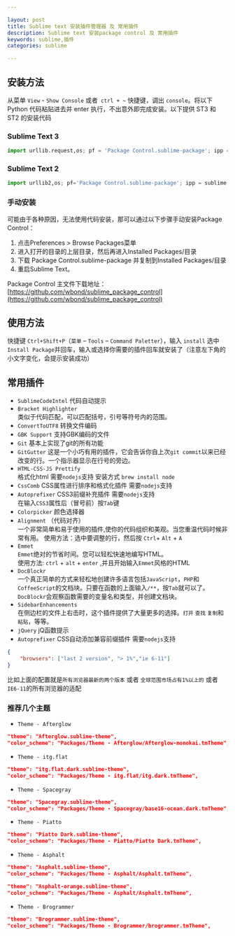 ```yaml
---

layout: post
title: Sublime text 安装插件管理器 及 常用插件
description: Sublime text 安装package control 及 常用插件
keywords: sublime,插件
categories: sublime

---
```


## 安装方法

从菜单 `View` - `Show Console` 或者` ctrl + ~` 快捷键，调出 `console`。将以下 Python 代码粘贴进去并 enter 执行，不出意外即完成安装。以下提供 ST3 和 ST2 的安装代码

### Sublime Text 3

```py
import urllib.request,os; pf = 'Package Control.sublime-package'; ipp = sublime.installed_packages_path(); urllib.request.install_opener( urllib.request.build_opener( urllib.request.ProxyHandler()) ); open(os.path.join(ipp, pf), 'wb').write(urllib.request.urlopen( 'http://sublime.wbond.net/' + pf.replace(' ','%20')).read())
```
    
### Sublime Text 2

```py
import urllib2,os; pf='Package Control.sublime-package'; ipp = sublime.installed_packages_path(); os.makedirs( ipp ) if not os.path.exists(ipp) else None; urllib2.install_opener( urllib2.build_opener( urllib2.ProxyHandler( ))); open( os.path.join( ipp, pf), 'wb' ).write( urllib2.urlopen( 'http://sublime.wbond.net/' +pf.replace( ' ','%20' )).read()); print( 'Please restart Sublime Text to finish installation')
```

### 手动安装

可能由于各种原因，无法使用代码安装，那可以通过以下步骤手动安装Package Control：

1. 点击Preferences > Browse Packages菜单
2. 进入打开的目录的上层目录，然后再进入Installed Packages/目录
3. 下载 Package Control.sublime-package 并复制到Installed Packages/目录
4. 重启Sublime Text。

Package Control 主文件下载地址：[https://github.com/wbond/sublime_package_control](https://github.com/wbond/sublime_package_control)

## 使用方法

快捷键 `Ctrl+Shift+P`（`菜单` – `Tools` – `Command Paletter`），输入 `install` 选中`Install Package`并回车，输入或选择你需要的插件回车就安装了（注意左下角的小文字变化，会提示安装成功）

## 常用插件

+ `SublimeCodeIntel`  代码自动提示
+ `Bracket Highlighter`  
   类似于代码匹配，可以匹配括号，引号等符号内的范围。
+ `ConvertToUTF8` 转换文件编码
+ `GBK Support` 支持GBK编码的文件
+ `Git` 基本上实现了git的所有功能
+ `GitGutter` 这是一个小巧有用的插件，它会告诉你自上次`git commit`以来已经改变的行。一个指示器显示在行号的旁边。
+ `HTML-CSS-JS Prettify`  
    格式化html  需要`nodejs`支持  安装方式 `brew install node`
+ `CssComb` CSS属性进行排序和格式化插件 需要`nodejs`支持
+ `Autoprefixer`  CSS3前缀补充插件  需要`nodejs`支持   
   在输入`CSS3`属性后（冒号前）按`Tab`键
+ `Colorpicker` 颜色选择器  
+ `Alignment` （代码对齐）   
    一个非常简单和易于使用的插件,使你的代码组织和美观。当您重温代码时候非常有用。
使用方法：选中要调整的行，然后按 `Ctrl`+ `Alt` + `A`
+ `Emmet`  
   `Emmet`绝对的节省时间。您可以轻松快速地编写HTML。  
    使用方法: `ctrl` + `alt` + `enter` ,并且开始输入`Emmet`风格的HTML  
+ `DocBlockr`  
   一个真正简单的方式来轻松地创建许多语言包括`JavaScript`，`PHP`和`CoffeeScript`的文档块。只要在函数的上面输入`/**`，按`Tab`就可以了。  
   `DocBlockr`会观察函数需要的变量名和类型，并创建文档块。
+ `SidebarEnhancements`  
   在侧边栏的文件上右击时，这个插件提供了大量更多的选择。`打开` `查找` `复制`和`粘贴`，等等。  
+ `jQuery` jQ函数提示
+ `Autoprefixer` CSS自动添加兼容前缀插件 需要`nodejs`支持  

```json
{
    "browsers": ["last 2 version", "> 1%","ie 6-11"]
}
```

比如上面的配置就是`所有浏览器最新的两个版本` 或者 `全球范围市场占有1%以上的` 或者 `IE6-11`的所有浏览器的适配

### 推荐几个主题

+ `Theme - Afterglow`

```json
"theme": "Afterglow.sublime-theme",
"color_scheme": "Packages/Theme - Afterglow/Afterglow-monokai.tmTheme",
```

+ `Theme - itg.flat`

```json
"theme": "itg.flat.dark.sublime-theme",
"color_scheme": "Packages/Theme - itg.flat/itg.dark.tmTheme",
```

+ `Theme - Spacegray`

```json
"theme": "Spacegray.sublime-theme",
"color_scheme": "Packages/Theme - Spacegray/base16-ocean.dark.tmTheme",
```

+ `Theme - Piatto`

```json
"theme": "Piatto Dark.sublime-theme",
"color_scheme": "Packages/Theme - Piatto/Piatto Dark.tmTheme",
```

+ `Theme - Asphalt`

```json
"theme": "Asphalt.sublime-theme",
"color_scheme": "Packages/Theme - Asphalt/Asphalt.tmTheme",
```

```json
"theme": "Asphalt-orange.sublime-theme",
"color_scheme": "Packages/Theme - Asphalt/Asphalt.tmTheme",
```

+ `Theme - Brogrammer`

```json
"theme": "Brogrammer.sublime-theme",
"color_scheme": "Packages/Theme - Brogrammer/brogrammer.tmTheme",
```


